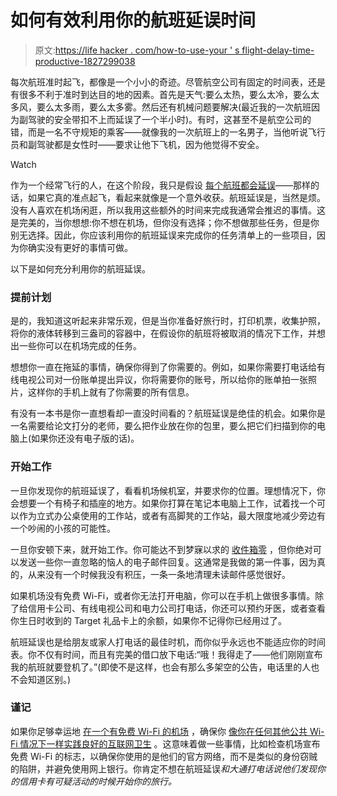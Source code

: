 # 如何有效利用你的航班延误时间

> 原文:[https://life hacker . com/how-to-use-your ' s flight-delay-time-productive-1827299038](https://lifehacker.com/how-to-use-your-flight-delay-time-productively-1827299038)

每次航班准时起飞，都像是一个小小的奇迹。尽管航空公司有固定的时间表，还是有很多不利于准时到达目的地的因素。首先是天气:要么太热，要么太冷，要么太多风，要么太多雨，要么太多雾。然后还有机械问题要解决(最近我的一次航班因为副驾驶的安全带扣不上而延误了一个半小时)。有时，这甚至不是航空公司的错，而是一名不守规矩的乘客——就像我的一次航班上的一名男子，当他听说飞行员和副驾驶都是女性时——要求让他下飞机，因为他觉得不安全。

Watch

作为一个经常飞行的人，在这个阶段，我只是假设 [每个航班都会延误](https://lifehacker.com/why-early-morning-flights-are-the-best-flights-1820947429)——那样的话，如果它真的准点起飞，看起来就像是一个意外收获。航班延误是，当然是烦。没有人喜欢在机场闲逛，所以我用这些额外的时间来完成我通常会推迟的事情。这是完美的，当你想想:你不想在机场，但你没有选择；你不想做那些任务，但是你别无选择。因此，你应该利用你的航班延误来完成你的任务清单上的一些项目，因为你确实没有更好的事情可做。

以下是如何充分利用你的航班延误。

### **提前计划**

是的，我知道这听起来非常乐观，但是当你准备好旅行时，打印机票，收集护照，将你的液体转移到三盎司的容器中，在假设你的航班将被取消的情况下工作，并想出一些你可以在机场完成的任务。

想想你一直在拖延的事情，确保你得到了你需要的。例如，如果你需要打电话给有线电视公司对一份账单提出异议，你将需要你的账号，所以给你的账单拍一张照片，这样你的手机上就有了你需要的所有信息。

有没有一本书是你一直想看却一直没时间看的？航班延误是绝佳的机会。如果你是一名需要给论文打分的老师，要么把作业放在你的包里，要么把它们扫描到你的电脑上(如果你还没有电子版的话)。

### **开始工作**

一旦你发现你的航班延误了，看看机场候机室，并要求你的位置。理想情况下，你会想要一个有椅子和插座的地方。如果你打算在笔记本电脑上工作，试着找一个可以作为立式办公桌使用的工作站，或者有高脚凳的工作站，最大限度地减少旁边有一个吵闹的小孩的可能性。

一旦你安顿下来，就开始工作。你可能达不到梦寐以求的 [收件箱零](https://lifehacker.com/tag/inbox-zero) ，但你绝对可以发送一些你一直忽略的恼人的电子邮件回复。这通常是我做的第一件事，因为真的，从来没有一个时候我没有积压，一条一条地清理未读邮件感觉很好。

如果机场没有免费 Wi-Fi，或者你无法打开电脑，你可以在手机上做很多事情。除了给信用卡公司、有线电视公司和电力公司打电话，你还可以预约牙医，或者查看你生日时收到的 Target 礼品卡上的余额，如果你不记得你已经用过了。

航班延误也是给朋友或家人打电话的最佳时机，而你似乎永远也不能适应你的时间表。你不仅有时间，而且有完美的借口放下电话:“哦！我得走了——他们刚刚宣布我的航班就要登机了。”(即使不是这样，也会有那么多架空的公告，电话里的人也不会知道区别。)

### **谨记**

如果你足够幸运地 [在一个有免费 Wi-Fi 的机场](https://lifehacker.com/find-free-airport-wi-fi-with-this-interactive-map-1787550652) ，确保你 [像你在任何其他公共 Wi-Fi 情况下一样实践良好的互联网卫生](https://lifehacker.com/top-10-ways-to-stay-safe-on-public-wi-fi-networks-1791800347) 。这意味着做一些事情，比如检查机场宣布免费 Wi-Fi 的标志，以确保你使用的是他们的官方网络，而不是类似的身份窃贼的陷阱，并避免使用网上银行。你肯定不想在航班延误*和大通打电话说他们发现你的信用卡有可疑活动的时候开始你的旅行。*